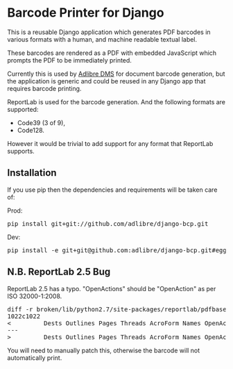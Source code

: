 # Barcode Printer for Django

This is a reusable Django application which generates PDF barcodes in various formats with a human, and machine readable textual label.

These barcodes are rendered as a PDF with embedded JavaScript which prompts the PDF to be immediately printed.

Currently this is used by [Adlibre DMS](http://www.adlibre.com.au/adlibre-dms/) for document barcode generation, but the application is generic and could be reused in any Django app that requires barcode printing.

ReportLab is used for the barcode generation. And the following formats are supported:

 * Code39 (3 of 9),
 * Code128.

However it would be trivial to add support for any format that ReportLab supports.

## Installation

If you use pip then the dependencies and requirements will be taken care of:

Prod:
<pre>
pip install git+git://github.com/adlibre/django-bcp.git
</pre>

Dev:
<pre>
pip install -e git+git@github.com:adlibre/django-bcp.git#egg=bcp-dev
</pre>

## N.B. ReportLab 2.5 Bug

ReportLab 2.5 has a typo. "OpenActions" should be "OpenAction" as per ISO 32000-1:2008.

<pre>
diff -r broken/lib/python2.7/site-packages/reportlab/pdfbase/pdfdoc.py fixed/lib/python2.7/site-packages/reportlab/pdfbase/pdfdoc.py
1022c1022
<         Dests Outlines Pages Threads AcroForm Names OpenActions PageMode URI
---
>         Dests Outlines Pages Threads AcroForm Names OpenAction PageMode URI
</pre>

You will need to manually patch this, otherwise the barcode will not automatically print.

